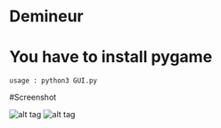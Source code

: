 # Demineur

  # You have to install pygame

    usage : python3 GUI.py
   
   
#Screenshot

![alt tag](http://image.noelshack.com/fichiers/2016/41/1476114109-screenshot-at-2016-10-10-17-34-55.png)
![alt tag](http://image.noelshack.com/fichiers/2016/41/1476114104-demineur.png)
